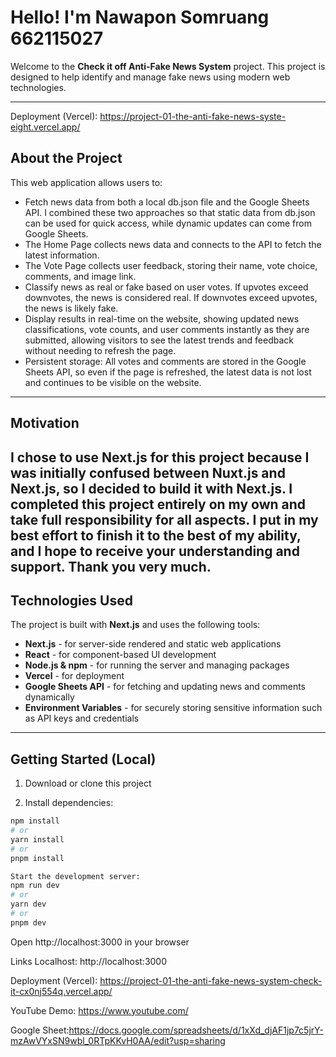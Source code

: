 # Hello! I'm Nawapon Somruang 662115027

Welcome to the **Check it off Anti-Fake News System** project. This project is designed to help identify and manage fake news using modern web technologies.

---
Deployment (Vercel): https://project-01-the-anti-fake-news-syste-eight.vercel.app/
## About the Project

This web application allows users to:

- Fetch news data from both a local db.json file and the Google Sheets API. I combined these two approaches so that static data from db.json can be used for quick access, while dynamic updates can come from Google Sheets.
- The Home Page collects news data and connects to the API to fetch the latest information.
- The Vote Page collects user feedback, storing their name, vote choice, comments, and image link.
- Classify news as real or fake based on user votes. If upvotes exceed downvotes, the news is considered real. If downvotes exceed upvotes, the news is likely fake.
- Display results in real-time on the website, showing updated news classifications, vote counts, and user comments instantly as they are submitted, allowing visitors to see the latest trends and feedback without needing to refresh the page.
- Persistent storage: All votes and comments are stored in the Google Sheets API, so even if the page is refreshed, the latest data is not lost and continues to be visible on the website.

---

## Motivation

I chose to use Next.js for this project because I was initially confused between Nuxt.js and Next.js, so I decided to build it with Next.js. I completed this project entirely on my own and take full responsibility for all aspects. I put in my best effort to finish it to the best of my ability, and I hope to receive your understanding and support. Thank you very much.
---

## Technologies Used

The project is built with **Next.js** and uses the following tools:

- **Next.js** - for server-side rendered and static web applications  
- **React** - for component-based UI development  
- **Node.js & npm** - for running the server and managing packages  
- **Vercel** - for deployment  
- **Google Sheets API** - for fetching and updating news and comments dynamically  
- **Environment Variables** - for securely storing sensitive information such as API keys and credentials

---

## Getting Started (Local)

1. Download or clone this project

2. Install dependencies:

```bash
npm install
# or
yarn install
# or
pnpm install
```

```bash
Start the development server:
npm run dev
# or
yarn dev
# or
pnpm dev
```

Open http://localhost:3000 in your browser

Links
Localhost: http://localhost:3000

Deployment (Vercel): https://project-01-the-anti-fake-news-system-check-it-cx0nj554q.vercel.app/

YouTube Demo: https://www.youtube.com/ <!-- replace with your actual video link -->

Google Sheet:https://docs.google.com/spreadsheets/d/1xXd_djAF1jp7c5jrY-mzAwVYxSN9wbl_0RTpKKvH0AA/edit?usp=sharing
